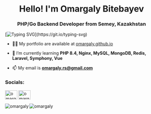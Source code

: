 <h1 align="center">Hello! I'm Omargaly Bitebayev</h1>
<h3 align="center">PHP/Go Backend Developer from Semey, Kazakhstan</h3>

[![Typing SVG](https://readme-typing-svg.herokuapp.com?font=Fira+Code&weight=500&duration=2500&pause=1&multiline=true&width=500&height=80&separator=%3C&lines=Computer+Science+Enthusiast+;3%3CPHP+and+Go+Backend+Developer!)](https://git.io/typing-svg)

- 👨‍💻 My portfolio are available at [omargaly.github.io](https://omargaly.github.io/)

- 🌱 I’m currently learning **PHP 8.4, Nginx, MySQL, MongoDB, Redis, Laravel, Symphony, Vue**

- 📫 My email is **omargaly.rs@gmail.com**

<h3 align="left">Socials:</h3>
<p align="left">
<a href="https://linkedin.com/in/bitebayev" target="blank"><img align="center" src="https://raw.githubusercontent.com/rahuldkjain/github-profile-readme-generator/master/src/images/icons/Social/linked-in-alt.svg" alt="omargaly" height="30" width="40" /></a>
<a href="https://instagram.com/arikun.kerr" target="blank"><img align="center" src="https://raw.githubusercontent.com/rahuldkjain/github-profile-readme-generator/master/src/images/icons/Social/instagram.svg" alt="omargaly" height="30" width="40" /></a>
</p>

<p><img align="left" src="https://github-readme-stats.vercel.app/api/top-langs?username=omargaly&show_icons=true&locale=en&layout=compact" alt="omargaly" /></p>

<p><img align="center" src="https://github-readme-streak-stats.herokuapp.com/?user=omargaly&" alt="omargaly" /></p>
